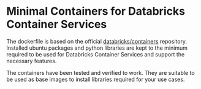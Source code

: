 # Minimal Containers for Databricks Container Services

The dockerfile is based on the official
[databricks/containers](https://github.com/databricks/containers) repository.
Installed ubuntu packages and python libraries are kept to the minimum required
to be used for Databricks Container Services and support the necessary features.

The containers have been tested and verified to work. 
They are suitable to be used as base images 
to install libraries required for your use cases.

